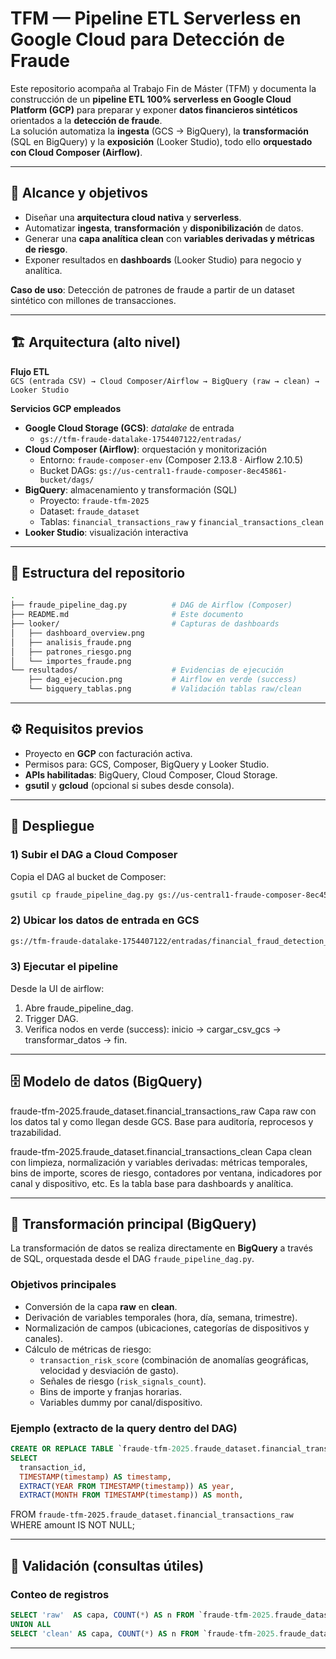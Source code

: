 # TFM — Pipeline ETL Serverless en Google Cloud para Detección de Fraude

Este repositorio acompaña al Trabajo Fin de Máster (TFM) y documenta la construcción de un **pipeline ETL 100% serverless en Google Cloud Platform (GCP)** para preparar y exponer **datos financieros sintéticos** orientados a la **detección de fraude**.  
La solución automatiza la **ingesta** (GCS → BigQuery), la **transformación** (SQL en BigQuery) y la **exposición** (Looker Studio), todo ello **orquestado con Cloud Composer (Airflow)**.

---

## 📌 Alcance y objetivos

- Diseñar una **arquitectura cloud nativa** y **serverless**.
- Automatizar **ingesta**, **transformación** y **disponibilización** de datos.
- Generar una **capa analítica clean** con **variables derivadas y métricas de riesgo**.
- Exponer resultados en **dashboards** (Looker Studio) para negocio y analítica.

**Caso de uso**: Detección de patrones de fraude a partir de un dataset sintético con millones de transacciones.

---

## 🏗️ Arquitectura (alto nivel)

**Flujo ETL**  
`GCS (entrada CSV) → Cloud Composer/Airflow → BigQuery (raw → clean) → Looker Studio`

**Servicios GCP empleados**
- **Google Cloud Storage (GCS)**: *datalake* de entrada  
  - `gs://tfm-fraude-datalake-1754407122/entradas/`
- **Cloud Composer (Airflow)**: orquestación y monitorización  
  - Entorno: `fraude-composer-env` (Composer 2.13.8 · Airflow 2.10.5)  
  - Bucket DAGs: `gs://us-central1-fraude-composer-8ec45861-bucket/dags/`
- **BigQuery**: almacenamiento y transformación (SQL)  
  - Proyecto: `fraude-tfm-2025`  
  - Dataset: `fraude_dataset`  
  - Tablas: `financial_transactions_raw` y `financial_transactions_clean`
- **Looker Studio**: visualización interactiva

---

## 📂 Estructura del repositorio
```bash
.
├── fraude_pipeline_dag.py          # DAG de Airflow (Composer)
├── README.md                       # Este documento
├── looker/                         # Capturas de dashboards
│   ├── dashboard_overview.png
│   ├── analisis_fraude.png
│   ├── patrones_riesgo.png
│   └── importes_fraude.png
└── resultados/                     # Evidencias de ejecución
    ├── dag_ejecucion.png           # Airflow en verde (success)
    └── bigquery_tablas.png         # Validación tablas raw/clean
``` 
---

## ⚙️ Requisitos previos

- Proyecto en **GCP** con facturación activa.
- Permisos para: GCS, Composer, BigQuery y Looker Studio.
- **APIs habilitadas**: BigQuery, Cloud Composer, Cloud Storage.
- **gsutil** y **gcloud** (opcional si subes desde consola).

---

## 🚦 Despliegue

### 1) Subir el DAG a Cloud Composer
Copia el DAG al bucket de Composer:

```bash
gsutil cp fraude_pipeline_dag.py gs://us-central1-fraude-composer-8ec45861-bucket/dags/
```

### 2) Ubicar los datos de entrada en GCS

```bash
gs://tfm-fraude-datalake-1754407122/entradas/financial_fraud_detection_dataset.csv
```
### 3) Ejecutar el pipeline
Desde la UI de airflow:
  1. Abre fraude_pipeline_dag.
  2. Trigger DAG.
  3. Verifica nodos en verde (success): inicio → cargar_csv_gcs → transformar_datos → fin.

---

## 🗄️ Modelo de datos (BigQuery)

fraude-tfm-2025.fraude_dataset.financial_transactions_raw
Capa raw con los datos tal y como llegan desde GCS. Base para auditoría, reprocesos y trazabilidad.

fraude-tfm-2025.fraude_dataset.financial_transactions_clean
Capa clean con limpieza, normalización y variables derivadas: métricas temporales, bins de importe, scores de riesgo, contadores por ventana, indicadores por canal y dispositivo, etc. Es la tabla base para dashboards y analítica.

---

## 🧠 Transformación principal (BigQuery)

La transformación de datos se realiza directamente en **BigQuery** a través de SQL, orquestada desde el DAG `fraude_pipeline_dag.py`.  

### Objetivos principales
- Conversión de la capa **raw** en **clean**.  
- Derivación de variables temporales (hora, día, semana, trimestre).  
- Normalización de campos (ubicaciones, categorías de dispositivos y canales).  
- Cálculo de métricas de riesgo:  
  - `transaction_risk_score` (combinación de anomalías geográficas, velocidad y desviación de gasto).  
  - Señales de riesgo (`risk_signals_count`).  
  - Bins de importe y franjas horarias.  
  - Variables dummy por canal/dispositivo.  

### Ejemplo (extracto de la query dentro del DAG)

```sql
CREATE OR REPLACE TABLE `fraude-tfm-2025.fraude_dataset.financial_transactions_clean` AS
SELECT
  transaction_id,
  TIMESTAMP(timestamp) AS timestamp,
  EXTRACT(YEAR FROM TIMESTAMP(timestamp)) AS year,
  EXTRACT(MONTH FROM TIMESTAMP(timestamp)) AS month,
```
FROM `fraude-tfm-2025.fraude_dataset.financial_transactions_raw`
WHERE amount IS NOT NULL;

---

## 🔎 Validación (consultas útiles)

### Conteo de registros
```sql
SELECT 'raw'  AS capa, COUNT(*) AS n FROM `fraude-tfm-2025.fraude_dataset.financial_transactions_raw`
UNION ALL
SELECT 'clean' AS capa, COUNT(*) AS n FROM `fraude-tfm-2025.fraude_dataset.financial_transactions_clean`;
```

---

